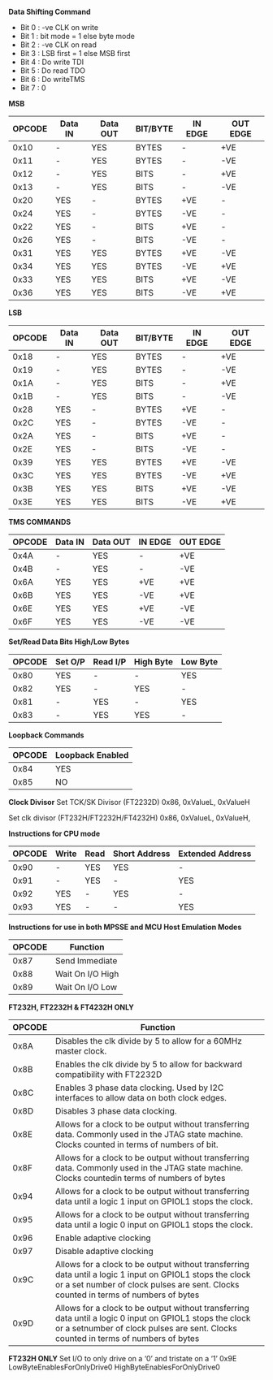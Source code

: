 **Data Shifting Command**

- Bit 0 : -ve CLK on write
- Bit 1 : bit mode = 1 else byte mode
- Bit 2 : -ve CLK on read
- Bit 3 : LSB first = 1 else MSB first
- Bit 4 : Do write TDI
- Bit 5 : Do read TDO
- Bit 6 : Do writeTMS
- Bit 7 : 0

**MSB**

|OPCODE |Data IN |Data OUT |BIT/BYTE | IN EDGE |OUT EDGE |
|--     |--      |--       |--       |--       |--       |
|0x10   | -      | YES     | BYTES   | -       | +VE     |
|0x11   |-       | YES     | BYTES   | -       | -VE     |
|0x12   |-       | YES     | BITS    | -       | +VE     |
|0x13   |-       | YES     | BITS    | -       | -VE     |
|0x20   |YES     | -       | BYTES   | +VE     | -       |
|0x24   |YES     | -       | BYTES   | -VE     | -       |
|0x22   |YES     | -       | BITS    | +VE     | -       |
|0x26   |YES     | -       | BITS    | -VE     | -       |
|0x31   |YES     | YES     | BYTES   | +VE     | -VE     |
|0x34   |YES     | YES     | BYTES   | -VE     | +VE     |
|0x33   |YES     | YES     | BITS    | +VE     | -VE     |
|0x36   |YES     | YES     | BITS    | -VE     | +VE     |

**LSB**

|OPCODE |Data IN |Data OUT |BIT/BYTE |IN EDGE |OUT EDGE |
|--     |--      |--       |--       |--      |--       |
|0x18   | -      | YES     | BYTES   | -      | +VE     |
|0x19   | -      | YES     | BYTES   | -      | -VE     |
|0x1A   | -      | YES     | BITS    | -      | +VE     |
|0x1B   | -      | YES     | BITS    | -      | -VE     |
|0x28   | YES    | -       | BYTES   | +VE    | -       |
|0x2C   | YES    | -       | BYTES   | -VE    | -       |
|0x2A   | YES    | -       | BITS    | +VE    | -       |
|0x2E   | YES    | -       | BITS    | -VE    | -       |
|0x39   | YES    | YES     | BYTES   | +VE    | -VE     |
|0x3C   | YES    | YES     | BYTES   | -VE    | +VE     |
|0x3B   | YES    | YES     | BITS    | +VE    | -VE     |
|0x3E   | YES    | YES     | BITS    | -VE    | +VE     |

**TMS COMMANDS**

|OPCODE |Data IN |Data OUT |IN EDGE |OUT EDGE |
|--     |--      |--       |--      |--       |
|0x4A   | -      | YES     | -      | +VE     |
|0x4B   | -      | YES     | -      | -VE     |
|0x6A   | YES    | YES     | +VE    | +VE     |
|0x6B   | YES    | YES     | -VE    | +VE     |
|0x6E   | YES    | YES     | +VE    | -VE     |
|0x6F   | YES    | YES     | -VE    | -VE     |

**Set/Read Data Bits High/Low Bytes**

|OPCODE |Set O/P |Read I/P |High Byte |Low Byte |
|--     |--      |--       |--        |--       |
|0x80   |YES     | -       | -        | YES     |
|0x82   |YES     | -       | YES      | -       |
|0x81   |-       | YES     | -        | YES     |
|0x83   |-       | YES     | YES      | -       |

**Loopback Commands**

|OPCODE |Loopback Enabled |
|--     |--               |
|0x84   | YES             |
|0x85   | NO              |


**Clock Divisor**
Set TCK/SK Divisor (FT2232D)
0x86,
0xValueL,
0xValueH

Set clk divisor (FT232H/FT2232H/FT4232H)
0x86,
0xValueL,
0xValueH,

**Instructions for CPU mode**

|OPCODE |Write |Read |Short Address |Extended Address |
|--     |--    |--   |--            |--               |
|0x90   |-     | YES | YES          | -               |
|0x91   |-     | YES | -            | YES             |
|0x92   |YES   | -   | YES          | -               |
|0x93   |YES   | -   | -            | YES             |


**Instructions for use in both MPSSE and MCU Host Emulation Modes**

|OPCODE |Function         |
|--     |--               |
|0x87   | Send Immediate  |
|0x88   | Wait On I/O High|
|0x89   | Wait On I/O Low |

**FT232H, FT2232H & FT4232H ONLY**

|OPCODE |Function |
|--     |--       |
|0x8A   |Disables the clk divide by 5 to allow for a 60MHz master clock.|
|0x8B   |Enables the clk divide by 5 to allow for backward compatibility with FT2232D|
|0x8C   |Enables 3 phase data clocking. Used by I2C interfaces to allow data on both clock edges.|
|0x8D   |Disables 3 phase data clocking.|
|0x8E   |Allows for a clock to be output without transferring data. Commonly used in the JTAG state machine. Clocks counted in terms of numbers of bit.|
|0x8F   |Allows for a clock to be output without transferring data. Commonly used in the JTAG state machine. Clocks countedin terms of numbers of bytes|
|0x94   |Allows for a clock to be output without transferring data until a logic 1 input on GPIOL1 stops the clock.|
|0x95   |Allows for a clock to be output without transferring data until a logic 0 input on GPIOL1 stops the clock.|
|0x96   |Enable adaptive clocking|
|0x97   |Disable adaptive clocking|
|0x9C   |Allows for a clock to be output without transferring data until a logic 1 input on GPIOL1 stops the clock or a set number of clock pulses are sent. Clocks counted in terms of numbers of bytes|
|0x9D   |Allows for a clock to be output without transferring data until a logic 0 input on GPIOL1 stops the clock or a setnumber of clock pulses are sent. Clocks counted in terms of numbers of bytes|

**FT232H ONLY**
Set I/O to only drive on a ‘0’ and tristate on a ‘1’
0x9E
LowByteEnablesForOnlyDrive0
HighByteEnablesForOnlyDrive0
